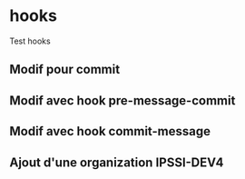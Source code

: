# hooks
Test hooks
## Modif pour commit 
## Modif avec hook pre-message-commit
## Modif avec hook commit-message
## Ajout d'une organization IPSSI-DEV4
